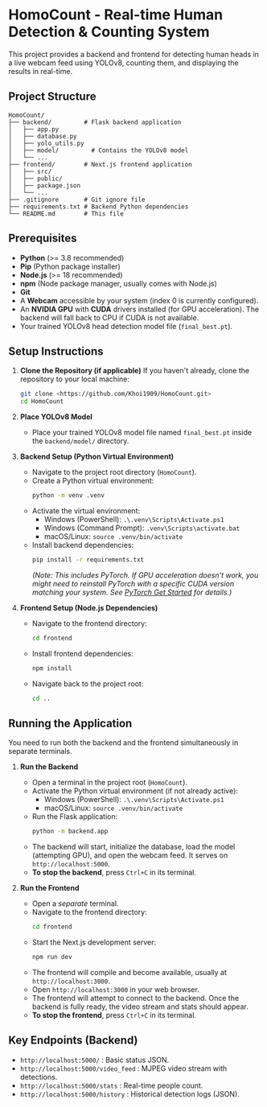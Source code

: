 # HomoCount - Real-time Human Detection & Counting System

This project provides a backend and frontend for detecting human heads in a live webcam feed using YOLOv8, counting them, and displaying the results in real-time.

## Project Structure

```
HomoCount/
├── backend/         # Flask backend application
│   ├── app.py
│   ├── database.py
│   ├── yolo_utils.py
│   ├── model/         # Contains the YOLOv8 model
│   └── ...
├── frontend/        # Next.js frontend application
│   ├── src/
│   ├── public/
│   ├── package.json
│   └── ...
├── .gitignore       # Git ignore file
├── requirements.txt # Backend Python dependencies
└── README.md        # This file
```

## Prerequisites

*   **Python** (>= 3.8 recommended)
*   **Pip** (Python package installer)
*   **Node.js** (>= 18 recommended)
*   **npm** (Node package manager, usually comes with Node.js)
*   **Git**
*   A **Webcam** accessible by your system (index 0 is currently configured).
*   An **NVIDIA GPU** with **CUDA** drivers installed (for GPU acceleration). The backend will fall back to CPU if CUDA is not available.
*   Your trained YOLOv8 head detection model file (`final_best.pt`).

## Setup Instructions

1.  **Clone the Repository (if applicable)**
    If you haven't already, clone the repository to your local machine:
    ```bash
    git clone <https://github.com/Khoi1909/HomoCount.git>
    cd HomoCount
    ```

2.  **Place YOLOv8 Model**
    *   Place your trained YOLOv8 model file named `final_best.pt` inside the `backend/model/` directory.

3.  **Backend Setup (Python Virtual Environment)**
    *   Navigate to the project root directory (`HomoCount`).
    *   Create a Python virtual environment:
        ```bash
        python -m venv .venv
        ```
    *   Activate the virtual environment:
        *   Windows (PowerShell): `.\.venv\Scripts\Activate.ps1`
        *   Windows (Command Prompt): `.venv\Scripts\activate.bat`
        *   macOS/Linux: `source .venv/bin/activate`
    *   Install backend dependencies:
        ```bash
        pip install -r requirements.txt
        ```
        *(Note: This includes PyTorch. If GPU acceleration doesn't work, you might need to reinstall PyTorch with a specific CUDA version matching your system. See [PyTorch Get Started](https://pytorch.org/get-started/locally/) for details.)*

4.  **Frontend Setup (Node.js Dependencies)**
    *   Navigate to the frontend directory:
        ```bash
        cd frontend
        ```
    *   Install frontend dependencies:
        ```bash
        npm install
        ```
    *   Navigate back to the project root:
        ```bash
        cd ..
        ```

## Running the Application

You need to run both the backend and the frontend simultaneously in separate terminals.

1.  **Run the Backend**
    *   Open a terminal in the project root (`HomoCount`).
    *   Activate the Python virtual environment (if not already active):
        *   Windows (PowerShell): `.\.venv\Scripts\Activate.ps1`
        *   macOS/Linux: `source .venv/bin/activate`
    *   Run the Flask application:
        ```bash
        python -m backend.app
        ```
    *   The backend will start, initialize the database, load the model (attempting GPU), and open the webcam feed. It serves on `http://localhost:5000`.
    *   **To stop the backend**, press `Ctrl+C` in its terminal.

2.  **Run the Frontend**
    *   Open a *separate* terminal.
    *   Navigate to the frontend directory:
        ```bash
        cd frontend
        ```
    *   Start the Next.js development server:
        ```bash
        npm run dev
        ```
    *   The frontend will compile and become available, usually at `http://localhost:3000`.
    *   Open `http://localhost:3000` in your web browser.
    *   The frontend will attempt to connect to the backend. Once the backend is fully ready, the video stream and stats should appear.
    *   **To stop the frontend**, press `Ctrl+C` in its terminal.

## Key Endpoints (Backend)

*   `http://localhost:5000/` : Basic status JSON.
*   `http://localhost:5000/video_feed` : MJPEG video stream with detections.
*   `http://localhost:5000/stats` : Real-time people count.
*   `http://localhost:5000/history` : Historical detection logs (JSON). 